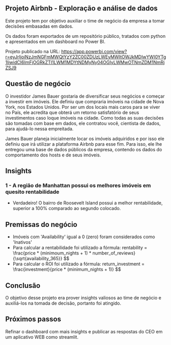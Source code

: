 ## Projeto Airbnb - Exploração e análise de dados
Este projeto tem por objetivo auxiliar o time de negócio da empresa a tomar decisões embasadas em dados.

Os dados foram exportados de um repositório público, tratados com python e apresentados em um dashboard no Power BI.

Projeto publicado na URL: https://app.powerbi.com/view?r=eyJrIjoiNzJmNGFmMWQtYzY2ZC00ZDUzLWEyMWItOWJkMDIwYWI0YTg1IiwidCI6ImFjOGRkZTI1LWM1MDYtNDMyNy04OGIyLWMwOTNmZDM1NmRjZSJ9

## Questão de negócio
O investidor James Bauer gostaria de diversificar seus negócios e começar a investir em imóveis. Ele definiu que compraria imóveis na cidade de Nova York, nos Estados Unidos. Por ser um dos locais mais caros para se viver no País, ele acredita que obterá um retorno satisfatório de seus investimentos caso loque imóveis na cidade. Como todas as suas decisões são tomadas com base em dados, ele contratou você, cientista de dados, para ajudá-lo nessa empreitada.

James Bauer planeja inicialmente locar os imóveis adquiridos e por isso ele definiu que irá utilizar a plataforma Airbnb para esse fim. Para isso, ele lhe entregou uma base de dados públicos da empresa, contendo os dados do comportamento dos hosts e de seus imóveis.

## Insights
### 1 - A região de Manhattan possui os melhores imóveis em quesito rentabilidade
- Verdadeiro! O bairro de Roosevelt Island possui a melhor rentabilidade, superior a 100% comparado ao segundo colocado.

## Premissas do negócio
- Imóveis com 'Availability' igual a 0 (zero) foram considerados como 'Inativos'
- Para calcular a rentabilidade foi utilizado a fórmula: rentability = \frac{price * (minimoum\_nights + 1) * number\_of\_reviews}{\sqrt{availability\_365}} $$
- Para calcular o ROI foi utilizado a fórmula: return\_investment = \frac{investment}{price * (minimum\_nights + 1)} $$

## Conclusão
O objetivo desse projeto era prover insights valiosos ao time de negócio e auxiliá-los na tomada de decisão, portanto foi atingido.

## Próximos passos
Refinar o dashboard com mais insights e publicar as respostas do CEO em um aplicativo WEB como streamlit.
